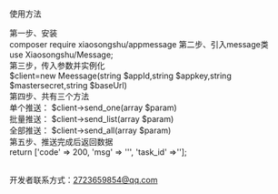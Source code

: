 ##
使用方法

第一步、安装&nbsp;<br>
composer require xiaosongshu/appmessage
第二步、引入message类<br>
use Xiaosongshu/Message;<br>
第三步，传入参数并实例化<br>
$client=new Meessage(string $appId,string $appkey,string $mastersecret,string $baseUrl)<br>
第四步、共有三个方法<br>
单个推送： $client->send_one(array $param)<br>
批量推送： $client->send_list(array $param)<br>
全部推送： $client->send_all(array $param)<br>
第五步、推送完成后返回数据<br>
return ['code' => 200, 'msg' => ''', 'task_id' =>''];
<br>
##
开发者联系方式：2723659854@qq.com
